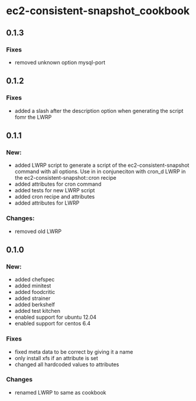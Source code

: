 # ec2-consistent-snapshot_cookbook

## 0.1.3

### Fixes
* removed unknown option mysql-port

## 0.1.2

### Fixes
* added a slash after the description option when generating the script fomr the LWRP

## 0.1.1

### New:
* added LWRP script to generate a script of the ec2-consistent-snapshot command with all options. Use in in conjuneciton with cron_d LWRP in the ec2-consistent-snapshot::cron recipe
* added attributes for cron command
* added tests for new LWRP script
* added cron recipe and attributes
* added attributes for LWRP

### Changes:
* removed old LWRP 

## 0.1.0

### New:

* added chefspec
* added minitest
* added foodcritic
* added strainer
* added berkshelf
* added test kitchen
* enabled support for ubuntu 12.04
* enabled support for centos 6.4

### Fixes

* fixed meta data to be correct by giving it a name
* only install xfs if an attribute is set
* changed all hardcoded values to attributes

### Changes

* renamed LWRP to same as cookbook 